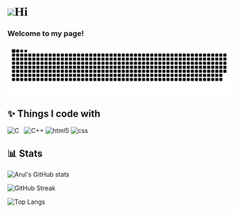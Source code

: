 <h1 style="font-family:cursive"><img src="https://c.tenor.com/xSI1Z0OAJQYAAAAi/smiling-face-with-halo-joypixels.gif" width="30"/>Hi</h1>
<h3>Welcome to my page!</h3> 
<img alt="contribution" src="https://github.com/Aruln3/Aruln3/blob/main/github-contribution-grid-snake.svg" />

## ✨ Things I code with

<p>
  <img alt="C" src="https://brandslogos.com/wp-content/uploads/images/large/c-logo-1.png" width=32px height=34px/>&ensp;
  <img alt="C++" src="https://brandslogos.com/wp-content/uploads/thumbs/c-logo-vector.svg"  width=35px height=35px/>
  <img alt="html5" src="https://cdn.icon-icons.com/icons2/1488/PNG/512/5352-html5_102567.png" width=40px height=40px />
  <img alt="css" src="https://cdn.icon-icons.com/icons2/1488/PNG/512/5351-css3_102605.png" width=40px height=40px /> 
</p>

## 📊 Stats

![Arul's GitHub stats](https://github-readme-stats.vercel.app/api?username=Aruln3&show_icons=true&theme=vision-friendly-dark)

![GitHub Streak](https://github-readme-streak-stats.herokuapp.com/?user=Aruln3&theme=radical)

![Top Langs](https://github-readme-stats.vercel.app/api/top-langs/?username=Aruln3&layout=compact&theme=omni&langs_count=6)
